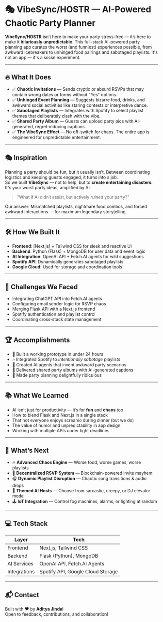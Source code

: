 # 🎭 VibeSync/HOSTR — AI-Powered Chaotic Party Planner

**VibeSync/HOSTR** isn’t here to make your party stress-free — it’s here to make it **hilariously unpredictable**. This full-stack AI-powered party planning app curates the worst (and funniest) experiences possible, from awkward icebreakers to unhinged food pairings and sabotaged playlists. It's not an app — it's a social experiment.

---

## 🔥 What It Does

- ✅ **Chaotic Invitations** — Sends cryptic or absurd RSVPs that may contain wrong dates or forms without "Yes" options.
- ✅ **Unhinged Event Planning** — Suggests bizarre food, drinks, and awkward social activities like staring contests or interpretive dance.
- ✅ **Sabotaged Playlists** — Integrates with Spotify to select playlist themes that deliberately clash with the vibe.
- ✅ **Shared Party Album** — Guests can upload party pics with AI-generated, regret-inducing captions.
- ✅ **The VibeSync Effect** — No off-switch for chaos. The entire app is engineered for unpredictable entertainment.

---

## 🎭 Inspiration

Planning a party should be fun, but it usually isn’t. Between coordinating logistics and keeping guests engaged, it turns into a job.  
So we built **VibeSync** — not to help, but to **create entertaining disasters**. It's your worst party ideas, amplified by AI.

> "What if AI didn’t assist, but actively *ruined* your party?"

Our answer: Mismatched playlists, nightmare food combos, and forced awkward interactions — for maximum legendary storytelling.

---

## 🛠 How We Built It

- **Frontend**: [Next.js] + Tailwind CSS for sleek and reactive UI
- **Backend**: Python (Flask) + MongoDB for user data and event logic
- **AI Integration**: OpenAI API + Fetch.AI agents for wild suggestions
- **Spotify API**: Dynamically generates sabotaged playlists
- **Google Cloud**: Used for storage and coordination tools

---

## 🚧 Challenges We Faced

- Integrating ChatGPT API into Fetch.AI agents  
- Configuring email sender logic for RSVP chaos  
- Merging Flask API with a Next.js frontend  
- Spotify authentication and playlist control  
- Coordinating cross-stack state management

---

## 🏆 Accomplishments

- 🎉 Built a working prototype in under 24 hours  
- 🎶 Integrated Spotify to *intentionally sabotage* playlists  
- 💬 Created AI agents that invent awkward party scenarios  
- 📸 Delivered shared party albums with AI-generated captions  
- 🤖 Made party planning delightfully ridiculous

---

## 📚 What We Learned

- AI isn’t just for productivity — it’s for **fun** and **chaos** too  
- How to blend Flask and Next.js in a single stack  
- That not everyone enjoys screamo during dinner (but we do)  
- The value of humor and unpredictability in app design  
- Working with multiple APIs under tight deadlines

---

## 🚀 What’s Next

- 🔥 **Advanced Chaos Engine** — Worse food, worse games, worse playlists  
- 💾 **Decentralized RSVP System** — Blockchain-powered invite mayhem  
- 🎧 **Dynamic Playlist Disruption** — Chaotic song transitions & audio drops  
- 🧠 **Themed AI Hosts** — Choose from sarcastic, creepy, or DJ elevator mode  
- 🕹 **IoT Integration** — Control fog machines, alarms, or lighting at random

---

## 💻 Tech Stack

| Layer        | Tech                                 |
|--------------|--------------------------------------|
| Frontend     | Next.js, Tailwind CSS                |
| Backend      | Flask (Python), MongoDB              |
| AI Services  | OpenAI API, Fetch.AI Agents          |
| Integrations | Spotify API, Google Cloud Storage    |

---

## 📬 Contact

Built with ❤️ by **Aditya Jindal**  
Open to feedback, contributions, and collaboration!
